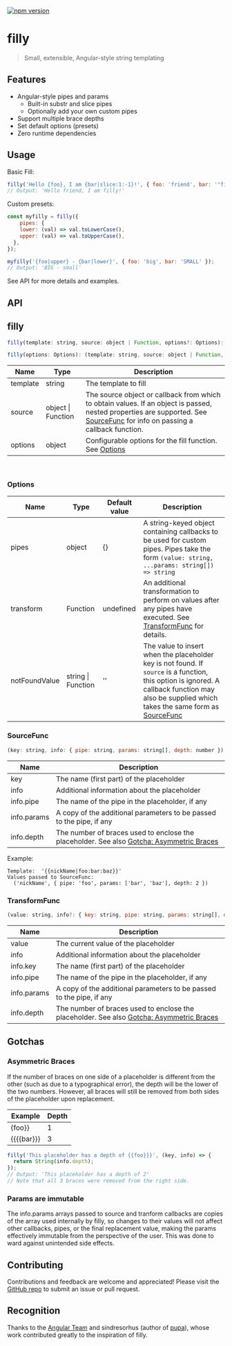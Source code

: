 [![npm version](https://badge.fury.io/js/filly.svg)](https://badge.fury.io/js/filly)
# filly

> Small, extensible, Angular-style string templating

## Features

- Angular-style pipes and params
  - Built-in substr and slice pipes
  - Optionally add your own custom pipes
- Support multiple brace depths
- Set default options (presets)
- Zero runtime dependencies

## Usage

Basic Fill:
```js
filly('Hello {foo}, I am {bar|slice:1:-1}!', { foo: 'friend', bar: '"filly"' });
// Output: 'Hello friend, I am filly!'
```
Custom presets:
```js
const myfilly = filly({
	pipes: {
    lower: (val) => val.toLowerCase(),
    upper: (val) => val.toUpperCase(),
  },
});

myfilly('{foo|upper} - {bar|lower}', { foo: 'big', bar: 'SMALL' });
// Output: 'BIG - small'
```
See API for more details and examples.

## API

## filly

```js
filly(template: string, source: object | Function, options?: Options): string;

filly(options: Options): (template: string, source: object | Function, options?: Options) => string;
```

Name | Type | Description
--- | --- | ---
template | string | The template to fill
source | object \| Function | The source object or callback from which to obtain values. If an object is passed, nested properties are supported. See [SourceFunc](#SourceFunc) for info on passing a callback function.
options | object | Configurable options for the fill function. See [Options](#Options)
<br>

### Options

Name | Type | Default value | Description
--- | --- | --- | ---
pipes | object | {} | A string-keyed object containing callbacks to be used for custom pipes. Pipes take the form ```(value: string, ...params: string[]) => string```
transform | Function | undefined | An additional transformation to perform on values after any pipes have executed. See [TransformFunc](#TransformFunc) for details.
notFoundValue | string \| Function | '' | The value to insert when the placeholder key is not found. If `source` is a function, this option is ignored. A callback function may also be supplied which takes the same form as [SourceFunc](#SourceFunc)

### SourceFunc
```js
(key: string, info: { pipe: string, params: string[], depth: number }) => string
```

Name | Description
--- | ---
key | The name (first part) of the placeholder
info | Additional information about the placeholder
info.pipe | The name of the pipe in the placeholder, if any
info.params | A copy of the additional parameters to be passed to the pipe, if any
info.depth | The number of braces used to enclose the placeholder. See also [Gotcha: Asymmetric Braces](#asymmetric-braces)

Example:
```
Template:  '{{nickName|foo:bar:baz}}'
Values passed to SourceFunc:
  ('nickName', { pipe: 'foo', params: ['bar', 'baz'], depth: 2 })
```

### TransformFunc
```js
(value: string, info?: { key: string, pipe: string, params: string[], depth: number }) => string
```

Name | Description
--- | ---
value | The current value of the placeholder
info | Additional information about the placeholder
info.key | The name (first part) of the placeholder
info.pipe | The name of the pipe in the placeholder, if any
info.params | A copy of the additional parameters to be passed to the pipe, if any
info.depth | The number of braces used to enclose the placeholder. See also [Gotcha: Asymmetric Braces](#asymmetric-braces)

## Gotchas

### Asymmetric Braces
If the number of braces on one side of a placeholder is different from the other (such as due to a typographical error), the depth will be the lower of the two numbers. However, all braces will still be removed from both sides of the placeholder upon replacement.

Example | Depth
--- | ---
{foo}} | 1
{{{{bar}}} | 3

```js
filly('This placeholder has a depth of {{foo}}}', (key, info) => {
  return String(info.depth);
});
// Output: 'This placeholder has a depth of 2'
// Note that all 3 braces were removed from the right side.
```

### Params are immutable
The info.params arrays passed to source and tranform callbacks are copies of the array used internally by filly, so changes to their values will not affect other callbacks, pipes, or the final replacement value, making the params effectively immutable from the perspective of the user. This was done to ward against unintended side effects.

## Contributing

Contributions and feedback are welcome and appreciated! Please visit the [GitHub repo](https://github.com/zxanderh/filly) to submit an issue or pull request.

## Recognition

Thanks to the [Angular Team](https://angular.io/) and sindresorhus (author of [pupa](https://www.npmjs.com/package/pupa)), whose work contributed greatly to the inspiration of filly.

